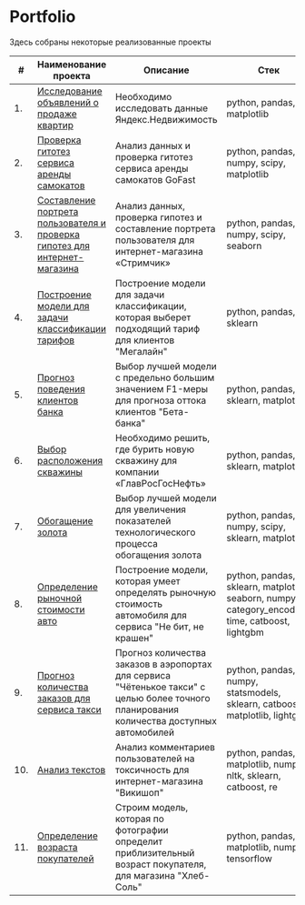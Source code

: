 # Portfolio

Здесь собраны некоторые реализованные проекты

| #    | Наименование проекта                | Описание                                                     | Стек                                                         |
| ---- | ------------------------------------------------------------ | ------------------------------------------------------------ | ------------------------------------------------------------ |
| 1.   |[Исследование объявлений о продаже квартир](https://github.com/fromufawithlove/Portfolio/tree/main/%D0%AF%D0%BD%D0%B4%D0%B5%D0%BA%D1%81.%D0%9D%D0%B5%D0%B4%D0%B2%D0%B8%D0%B6%D0%B8%D0%BC%D0%BE%D1%81%D1%82%D1%8C) | Необходимо исследовать данные Яндекс.Недвижимость |  python, pandas, matplotlib |
| 2.   | [Проверка гитотез сервиса аренды самокатов](https://github.com/fromufawithlove/Portfolio/tree/main/%D0%A1%D0%B0%D0%BC%D0%BE%D0%BA%D0%B0%D1%82%D1%8B%20GoFast) | Анализ данных и проверка гитотез сервиса аренды самокатов GoFast | python, pandas, numpy, scipy, matplotlib |
| 3.   | [Составление портрета пользователя и проверка гипотез для интернет-магазина](https://github.com/fromufawithlove/Portfolio/tree/main/%D0%A1%D1%82%D1%80%D0%B8%D0%BC%D1%87%D0%B8%D0%BA) | Анализ данных, проверка гипотез и составление портрета пользователя для интернет-магазина «Стримчик» | python, pandas, numpy, scipy, seaborn |
| 4.   | [Построение модели для задачи классификации тарифов](https://github.com/fromufawithlove/Portfolio/tree/main/%D0%9C%D0%B5%D0%B3%D0%B0%D0%BB%D0%B0%D0%B9%D0%BD) | Построение модели для задачи классификации, которая выберет подходящий тариф для клиентов "Мегалайн" | python, pandas, sklearn |
| 5.   | [Прогноз поведения клиентов банка](https://github.com/fromufawithlove/Portfolio/tree/main/%D0%91%D0%B5%D1%82%D0%B0-%D0%B1%D0%B0%D0%BD%D0%BA) | Выбор лучшей модели  с предельно большим значением F1-меры для прогноза оттока клиентов "Бета-банка" | python, pandas, sklearn, matplotlib  |
| 6.   | [Выбор расположения скважины](https://github.com/fromufawithlove/Portfolio/tree/main/%D0%93%D0%BB%D0%B0%D0%B2%D0%A0%D0%BE%D1%81%D0%9D%D0%B5%D1%84%D1%82%D1%8C) | Необходимо решить, где бурить новую скважину для компании «ГлавРосГосНефть» | python, pandas, sklearn, matplotlib  |
| 7.   | [Обогащение золота](https://github.com/fromufawithlove/Portfolio/tree/main/%D0%9E%D0%B1%D0%BE%D0%B3%D0%B0%D1%89%D0%B5%D0%BD%D0%B8%D0%B5%20%D0%B7%D0%BE%D0%BB%D0%BE%D1%82%D0%B0) | Выбор лучшей модели для увеличения <br/>показателей технологического процесса <br/>обогащения золота | python, pandas, numpy, scipy, sklearn, matplotlib       |
| 8.   | [Определение рыночной стоимости авто](https://github.com/fromufawithlove/Portfolio/tree/main/%D0%A0%D1%8B%D0%BD%D0%BE%D1%87%D0%BD%D0%B0%D1%8F%20%D1%81%D1%82%D0%BE%D0%B8%D0%BC%D0%BE%D1%81%D1%82%D1%8C%20%D0%B0%D0%B2%D1%82%D0%BE) |  Построение модели, которая умеет определять рыночную стоимость автомобиля для сервиса "Не бит, не крашен" |  python, pandas, sklearn, matplotlib, seaborn, numpy, category_encoders, time, catboost, lightgbm | 
| 9.   | [Прогноз количества заказов для сервиса такси](https://github.com/fromufawithlove/Portfolio/tree/main/%D0%97%D0%B0%D0%BA%D0%B0%D0%B7%D1%8B%20%D1%82%D0%B0%D0%BA%D1%81%D0%B8) | Прогноз количества заказов в аэропортах <br/>для сервиса "Чётенькое такси" с целью более точного планирования количества доступных <br/>автомобилей | python, pandas, numpy, statsmodels, sklearn, catboost, matplotlib, lightgbm |
| 10.   | [Анализ текстов](https://github.com/fromufawithlove/Portfolio/tree/main/%D0%90%D0%BD%D0%B0%D0%BB%D0%B8%D0%B7%20%D1%82%D0%B5%D0%BA%D1%81%D1%82%D0%BE%D0%B2)| Анализ комментариев пользователей на токсичность для интернет-магазина "Викишоп"          | python, pandas, matplotlib, numpy, nltk, sklearn, catboost, re|
| 11.   | [Определение возраста покупателей](https://github.com/fromufawithlove/data_science_YP/tree/main/%D0%A5%D0%BB%D0%B5%D0%B1-%D1%81%D0%BE%D0%BB%D1%8C)| Строим модель, которая по фотографии определит приблизительный возраст покупателя, для магазина "Хлеб-Соль" | python, pandas, matplotlib, numpy, tensorflow|
